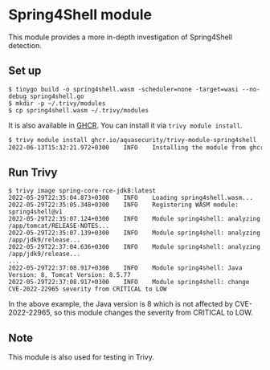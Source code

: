 # Spring4Shell module

This module provides a more in-depth investigation of Spring4Shell detection.

## Set up

```
$ tinygo build -o spring4shell.wasm -scheduler=none -target=wasi --no-debug spring4shell.go 
$ mkdir -p ~/.trivy/modules
$ cp spring4shell.wasm ~/.trivy/modules
```

It is also available in [GHCR][trivy-module-spring4shell].
You can install it via `trivy module install`.

```bash
$ trivy module install ghcr.io/aquasecurity/trivy-module-spring4shell
2022-06-13T15:32:21.972+0300    INFO    Installing the module from ghcr.io/aquasecurity/trivy-module-spring4shell...
```

## Run Trivy

```
$ trivy image spring-core-rce-jdk8:latest
2022-05-29T22:35:04.873+0300    INFO    Loading spring4shell.wasm...
2022-05-29T22:35:05.348+0300    INFO    Registering WASM module: spring4shell@v1
2022-05-29T22:35:07.124+0300    INFO    Module spring4shell: analyzing /app/tomcat/RELEASE-NOTES...
2022-05-29T22:35:07.139+0300    INFO    Module spring4shell: analyzing /app/jdk9/release...
2022-05-29T22:37:04.636+0300    INFO    Module spring4shell: analyzing /app/jdk9/release...
...
2022-05-29T22:37:08.917+0300    INFO    Module spring4shell: Java Version: 8, Tomcat Version: 8.5.77
2022-05-29T22:37:08.917+0300    INFO    Module spring4shell: change CVE-2022-22965 severity from CRITICAL to LOW
```

In the above example, the Java version is 8 which is not affected by CVE-2022-22965, so this module changes the severity from CRITICAL to LOW.

## Note
This module is also used for testing in Trivy.

[trivy-module-spring4shell]: https://github.com/orgs/aquasecurity/packages/container/package/trivy-module-spring4shell